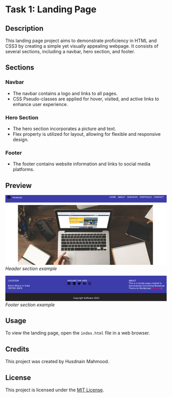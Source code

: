 # Task 1: Landing Page

## Description
This landing page project aims to demonstrate proficiency in HTML and CSS3 by creating a simple yet visually appealing webpage. It consists of several sections, including a navbar, hero section, and footer.

## Sections

### Navbar
- The navbar contains a logo and links to all pages.
- CSS Pseudo-classes are applied for hover, visited, and active links to enhance user experience.

### Hero Section
- The hero section incorporates a picture and text.
- Flex property is utilized for layout, allowing for flexible and responsive design.

### Footer
- The footer contains website information and links to social media platforms.

## Preview

![Header](header.png)
*Header section example*


![Footer](footer.png)
*Footer section example*

## Usage
To view the landing page, open the `index.html` file in a web browser.

## Credits
This project was created by Husdnain Mahmood.

## License
This project is licensed under the [MIT License](LICENSE).